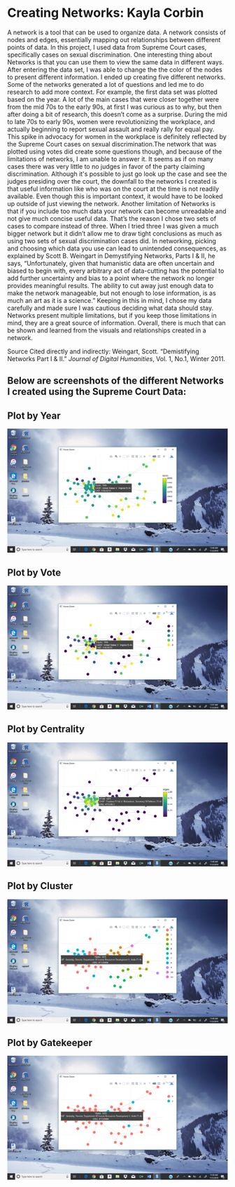 # Creating Networks: Kayla Corbin

  A network is a tool that can be used to organize data. A network consists of nodes and edges, essentially mapping out relationships between different points of data. In this project, I used data from Supreme Court cases, specifically cases on sexual discrimination. One interesting thing about Networks is that you can use them to view the same data in different ways. After entering the data set, I was able to change the the color of the nodes to present different information. I ended up creating five different networks. Some of the networks generated a lot of questions and led me to do research to add more context. For example, the first data set was plotted based on the year. A lot of the main cases that were closer together were from the mid 70s to the early 90s, at first I was curious as to why, but then after doing a bit of research, this doesn’t come as a surprise. During the mid to late 70s to early 90s, women were revolutionizing the workplace, and actually beginning to report sexual assault and really rally for equal pay. This spike in advocacy for women in the workplace is definitely reflected by the Supreme Court cases on sexual discrimination.The network that was plotted using votes did create some questions though, and because of the limitations of networks, I am unable to answer it. It seems as if on many cases there was very little to no judges in favor of the party claiming discrimination. Although it's possible to just go look up the case and see the judges presiding over the court, the downfall to the networks I created is that useful information like who was on the court at the time is not readily available. Even though this is important context, it would have to be looked up outside of just viewing the network. Another limitation of Networks is that if you include too much data your network can become unreadable and not give much concise useful data. That’s the reason I chose two sets of cases to compare instead of three. When I tried three I was given a much bigger network but it didn’t allow me to draw tight conclusions as much as using two sets of sexual discrimination cases did. In networking, picking and choosing which data you use can lead to unintended consequences, as explained by Scott B. Weingart in Demystifying Networks, Parts I & II, he says, “Unfortunately, given that humanistic data are often uncertain and biased to begin with, every arbitrary act of data-cutting has the potential to add further uncertainty and bias to a point where the network no longer provides meaningful results. The ability to cut away just enough data to make the network manageable, but not enough to lose information, is as much an art as it is a science.” Keeping in this in mind, I chose my data carefully and made sure I was cautious deciding what data should stay. Networks present multiple limitations, but if you keep those limitations in mind, they are a great source of information. Overall, there is much that can be shown and learned from the visuals and relationships created in a network.

Source Cited directly and indirectly:  Weingart, Scott. “Demistifying Networks Part I & II.” *Journal of Digital Humanities*, Vol. 1, No.1, Winter 2011.
## Below are screenshots of the different Networks I created using the Supreme Court Data: 
## Plot by Year 
![alt text](https://github.com/introdh/intro-dh2018-kc5gs/blob/master/images/Screenshot%20(3).png)
## Plot by Vote 
![alt text](https://github.com/introdh/intro-dh2018-kc5gs/blob/master/images/Screenshot%20(4).png)
## Plot by Centrality
![alt text](https://github.com/introdh/intro-dh2018-kc5gs/blob/master/images/Screenshot%20(5).png)
## Plot by Cluster 
![alt text](https://github.com/introdh/intro-dh2018-kc5gs/blob/master/images/Screenshot%20(6).png)
## Plot by Gatekeeper 
![alt text](https://github.com/introdh/intro-dh2018-kc5gs/blob/master/images/Screenshot%20(7).png)
